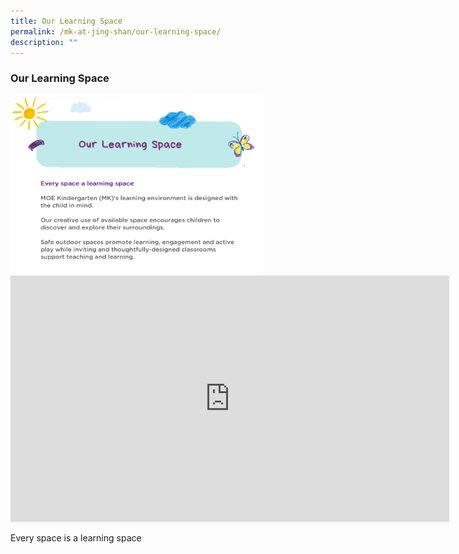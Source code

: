 ```yaml
---
title: Our Learning Space
permalink: /mk-at-jing-shan/our-learning-space/
description: ""
---
```

### Our Learning Space
 

<img style="width:80%" src="/images/learningspace.png">

<iframe allowfullscreen="" allow="accelerometer; autoplay; clipboard-write; encrypted-media; gyroscope; picture-in-picture; web-share" frameborder="0" title="Every Space Is A Learning Space" src="https://www.youtube.com/embed/-Sman_En2iI" height="394" width="702"></iframe>

Every space is a learning space